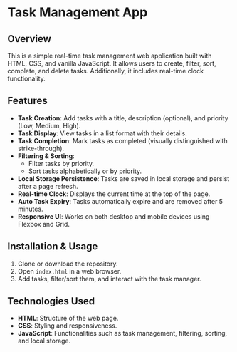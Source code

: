 # Task Management App

## Overview
This is a simple real-time task management web application built with HTML, CSS, and vanilla JavaScript. It allows users to create, filter, sort, complete, and delete tasks. Additionally, it includes real-time clock functionality.

## Features
- **Task Creation**: Add tasks with a title, description (optional), and priority (Low, Medium, High).
- **Task Display**: View tasks in a list format with their details.
- **Task Completion**: Mark tasks as completed (visually distinguished with strike-through).
- **Filtering & Sorting**:
  - Filter tasks by priority.
  - Sort tasks alphabetically or by priority.
- **Local Storage Persistence**: Tasks are saved in local storage and persist after a page refresh.
- **Real-time Clock**: Displays the current time at the top of the page.
- **Auto Task Expiry**: Tasks automatically expire and are removed after 5 minutes.
- **Responsive UI**: Works on both desktop and mobile devices using Flexbox and Grid.

## Installation & Usage
1. Clone or download the repository.
2. Open `index.html` in a web browser.
3. Add tasks, filter/sort them, and interact with the task manager.

## Technologies Used
- **HTML**: Structure of the web page.
- **CSS**: Styling and responsiveness.
- **JavaScript**: Functionalities such as task management, filtering, sorting, and local storage.


